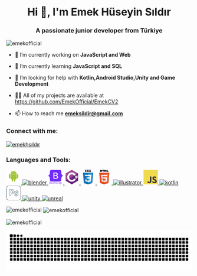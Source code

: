 <h1 align="center">Hi 👋, I'm Emek Hüseyin Sıldır</h1>
<h3 align="center">A passionate junior developer from Türkiye</h3>

<p align="left"> <img src="https://komarev.com/ghpvc/?username=emekofficial&label=Profile%20views&color=0e75b6&style=flat" alt="emekofficial" /> </p>

- 🔭 I’m currently working on **JavaScript and Web**

- 🌱 I’m currently learning **JavaScript and SQL**

- 🤝 I’m looking for help with **Kotlin,Android Studio,Unity and Game Development**

- 👨‍💻 All of my projects are available at https://github.com/EmekOfficial/EmekCV2

- 📫 How to reach me **emeksildir@gmail.com**

<h3 align="left">Connect with me:</h3>
<p align="left">
<a href="https://linkedin.com/in/emekhsıldır" target="blank"><img align="center" src="https://raw.githubusercontent.com/rahuldkjain/github-profile-readme-generator/master/src/images/icons/Social/linked-in-alt.svg" alt="emekhsıldır" height="30" width="40" /></a>
</p>

<h3 align="left">Languages and Tools:</h3>
<p align="left"> <a href="https://developer.android.com" target="_blank" rel="noreferrer"> <img src="https://raw.githubusercontent.com/devicons/devicon/master/icons/android/android-original-wordmark.svg" alt="android" width="40" height="40"/> </a> <a href="https://www.blender.org/" target="_blank" rel="noreferrer"> <img src="https://download.blender.org/branding/community/blender_community_badge_white.svg" alt="blender" width="40" height="40"/> </a> <a href="https://getbootstrap.com" target="_blank" rel="noreferrer"> <img src="https://raw.githubusercontent.com/devicons/devicon/master/icons/bootstrap/bootstrap-plain-wordmark.svg" alt="bootstrap" width="40" height="40"/> </a> <a href="https://www.w3schools.com/cs/" target="_blank" rel="noreferrer"> <img src="https://raw.githubusercontent.com/devicons/devicon/master/icons/csharp/csharp-original.svg" alt="csharp" width="40" height="40"/> </a> <a href="https://www.w3schools.com/css/" target="_blank" rel="noreferrer"> <img src="https://raw.githubusercontent.com/devicons/devicon/master/icons/css3/css3-original-wordmark.svg" alt="css3" width="40" height="40"/> </a> <a href="https://www.w3.org/html/" target="_blank" rel="noreferrer"> <img src="https://raw.githubusercontent.com/devicons/devicon/master/icons/html5/html5-original-wordmark.svg" alt="html5" width="40" height="40"/> </a> <a href="https://www.adobe.com/in/products/illustrator.html" target="_blank" rel="noreferrer"> <img src="https://www.vectorlogo.zone/logos/adobe_illustrator/adobe_illustrator-icon.svg" alt="illustrator" width="40" height="40"/> </a> <a href="https://developer.mozilla.org/en-US/docs/Web/JavaScript" target="_blank" rel="noreferrer"> <img src="https://raw.githubusercontent.com/devicons/devicon/master/icons/javascript/javascript-original.svg" alt="javascript" width="40" height="40"/> </a> <a href="https://kotlinlang.org" target="_blank" rel="noreferrer"> <img src="https://www.vectorlogo.zone/logos/kotlinlang/kotlinlang-icon.svg" alt="kotlin" width="40" height="40"/> </a> <a href="https://www.photoshop.com/en" target="_blank" rel="noreferrer"> <img src="https://raw.githubusercontent.com/devicons/devicon/master/icons/photoshop/photoshop-line.svg" alt="photoshop" width="40" height="40"/> </a> <a href="https://unity.com/" target="_blank" rel="noreferrer"> <img src="https://www.vectorlogo.zone/logos/unity3d/unity3d-icon.svg" alt="unity" width="40" height="40"/> </a> <a href="https://unrealengine.com/" target="_blank" rel="noreferrer"> <img src="https://raw.githubusercontent.com/kenangundogan/fontisto/036b7eca71aab1bef8e6a0518f7329f13ed62f6b/icons/svg/brand/unreal-engine.svg" alt="unreal" width="40" height="40"/> </a> </p>

<p><img align="left" src="https://github-readme-stats.vercel.app/api/top-langs?username=emekofficial&show_icons=true&locale=en&layout=compact" alt="emekofficial" /></p>

<p>&nbsp;<img align="center" src="https://github-readme-stats.vercel.app/api?username=emekofficial&show_icons=true&locale=en" alt="emekofficial" /></p>

<p><img align="center" src="https://github-readme-streak-stats.herokuapp.com/?user=emekofficial&" alt="emekofficial" /></p>

<picture>
  <source media="(prefers-color-scheme: dark)" srcset="https://raw.githubusercontent.com/EmekOfficial/EmekOfficial/output/github-contribution-grid-snake-dark.svg">
  <source media="(prefers-color-scheme: light)" srcset="https://raw.githubusercontent.com/EmekOfficial/EmekOfficial/output/github-contribution-grid-snake.svg">
  <img alt="github contribution grid snake animation" src="https://raw.githubusercontent.com/EmekOfficial/EmekOfficial/output/github-contribution-grid-snake.svg">
</picture>
